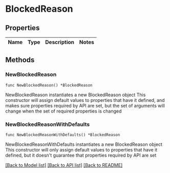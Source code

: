 # BlockedReason

## Properties

Name | Type | Description | Notes
------------ | ------------- | ------------- | -------------

## Methods

### NewBlockedReason

`func NewBlockedReason() *BlockedReason`

NewBlockedReason instantiates a new BlockedReason object
This constructor will assign default values to properties that have it defined,
and makes sure properties required by API are set, but the set of arguments
will change when the set of required properties is changed

### NewBlockedReasonWithDefaults

`func NewBlockedReasonWithDefaults() *BlockedReason`

NewBlockedReasonWithDefaults instantiates a new BlockedReason object
This constructor will only assign default values to properties that have it defined,
but it doesn't guarantee that properties required by API are set


[[Back to Model list]](../README.md#documentation-for-models) [[Back to API list]](../README.md#documentation-for-api-endpoints) [[Back to README]](../README.md)


